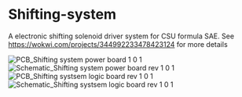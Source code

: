 # Shifting-system
A electronic shifting solenoid driver system for CSU formula SAE.
See https://wokwi.com/projects/344992233478423124 for more details



![PCB_Shifting system power board 1 0 1](https://user-images.githubusercontent.com/45497901/218280049-ba6768e7-8237-4ab3-9ba9-154e4ed1940b.png)
![Schematic_Shifting system power board rev 1 0 1](https://user-images.githubusercontent.com/45497901/218279783-03c92da9-8af6-4a3f-83c3-226d6c53dec1.png)
![PCB_Shifting systsem logic board rev 1 0 1](https://user-images.githubusercontent.com/45497901/218279780-26a3f911-34bb-4829-8f12-3e33c93013df.png)
![Schematic_Shifting systsem logic board rev 1 0 1](https://user-images.githubusercontent.com/45497901/218279781-8f658bef-f04c-47d1-ba59-ff284e0b957a.png)

